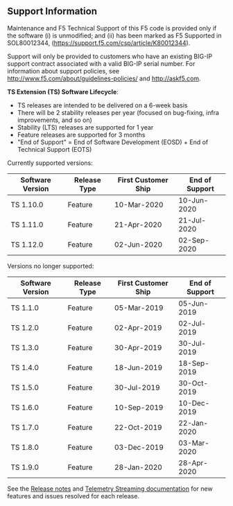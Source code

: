 ## Support Information

Maintenance and F5 Technical Support of this F5 code is provided only if the software (i) is unmodified; and (ii) has been marked as F5 Supported in SOL80012344, (https://support.f5.com/csp/article/K80012344).

Support will only be provided to customers who have an existing BIG-IP support contract associated with a valid BIG-IP serial number. 
For information about support policies, see http://www.f5.com/about/guidelines-policies/ and http://askf5.com.


**TS Extension (TS) Software Lifecycle**:
* TS releases are intended to be delivered on a 6-week basis
* There will be 2 stability releases per year (focused on bug-fixing, infra improvements, and so on)
* Stability (LTS) releases are supported for 1 year
* Feature releases are supported for 3 months
* "End of Support" = End of Software Development (EOSD) + End of Technical Support (EOTS)

Currently supported versions:
 
| Software Version | Release Type  | First Customer Ship | End of Support  |
|------------------|---------------|---------------------|-----------------|
| TS 1.10.0        | Feature       |  10-Mar-2020        | 10-Jun-2020     |
| TS 1.11.0        | Feature       |  21-Apr-2020        | 21-Jul-2020     |
| TS 1.12.0        | Feature       |  02-Jun-2020        | 02-Sep-2020     |

Versions no longer supported:

| Software Version | Release Type  | First Customer Ship | End of  Support |
|------------------|---------------|---------------------|-----------------|
| TS 1.1.0         | Feature       |  05-Mar-2019        | 05-Jun-2019     |
| TS 1.2.0         | Feature       |  02-Apr-2019        | 02-Jul-2019     |
| TS 1.3.0         | Feature       |  30-Apr-2019        | 30-Jul-2019     |
| TS 1.4.0         | Feature       |  18-Jun-2019        | 18-Sep-2019     |
| TS 1.5.0         | Feature       |  30-Jul-2019        | 30-Oct-2019     |
| TS 1.6.0         | Feature       |  10-Sep-2019        | 10-Dec-2019     |
| TS 1.7.0         | Feature       |  22-Oct-2019        | 22-Jan-2020     |
| TS 1.8.0         | Feature       |  03-Dec-2019        | 03-Mar-2020     |
| TS 1.9.0         | Feature       |  28-Jan-2020        | 28-Apr-2020     |


See the [Release notes](https://github.com/F5Networks/f5-telemetry-streaming/releases) and [Telemetry Streaming documentation](https://clouddocs.f5.com/products/extensions/f5-telemetry-streaming/latest/userguide/revision-history.html) for new features and issues resolved for each release.